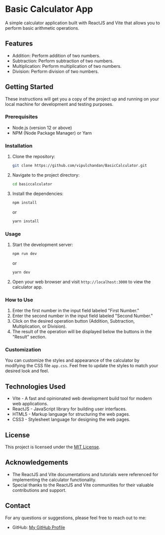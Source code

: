 # Basic Calculator App

A simple calculator application built with ReactJS and Vite that allows you to perform basic arithmetic operations.

## Features

- Addition: Perform addition of two numbers.
- Subtraction: Perform subtraction of two numbers.
- Multiplication: Perform multiplication of two numbers.
- Division: Perform division of two numbers.

## Getting Started

These instructions will get you a copy of the project up and running on your local machine for development and testing purposes.

### Prerequisites

- Node.js (version 12 or above)
- NPM (Node Package Manager) or Yarn

### Installation

1. Clone the repository:

   ```bash
   git clone https://github.com/vipulchandan/BasicCalculator.git
   ```

2. Navigate to the project directory:

   ```bash
   cd basiccalculator
   ```

3. Install the dependencies:

   ```bash
   npm install
   ```

   or

   ```bash
   yarn install
   ```

### Usage

1. Start the development server:

   ```bash
   npm run dev
   ```

   or

   ```bash
   yarn dev
   ```

2. Open your web browser and visit `http://localhost:3000` to view the calculator app.

### How to Use

1. Enter the first number in the input field labeled "First Number."
2. Enter the second number in the input field labeled "Second Number."
3. Click on the desired operation button (Addition, Subtraction, Multiplication, or Division).
4. The result of the operation will be displayed below the buttons in the "Result" section.

### Customization

You can customize the styles and appearance of the calculator by modifying the CSS file `app.css`. Feel free to update the styles to match your desired look and feel.

## Technologies Used

- Vite - A fast and opinionated web development build tool for modern web applications.
- ReactJS - JavaScript library for building user interfaces.
- HTML5 - Markup language for structuring the web pages.
- CSS3 - Stylesheet language for designing the web pages.

## License

This project is licensed under the [MIT License](LICENSE.md).

## Acknowledgements

- The ReactJS and Vite documentations and tutorials were referenced for implementing the calculator functionality.
- Special thanks to the ReactJS and Vite communities for their valuable contributions and support.

## Contact

For any questions or suggestions, please feel free to reach out to me:

- GitHub: [My GitHub Profile](https://github.com/vipulchandan)